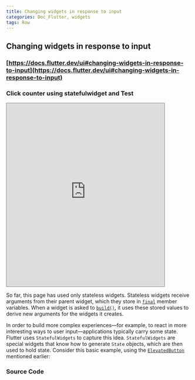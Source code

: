 ```yaml
---
title: Changing widgets in response to input
categories: Doc_Flutter, widgets
tags: Row
---
```

## Changing widgets in response to input

### [https://docs.flutter.dev/ui#changing-widgets-in-response-to-input](https://docs.flutter.dev/ui#changing-widgets-in-response-to-input)

### Click counter using statefulwidget and Test

<iframe src="https://kissthecoke.github.io/doc_flutter_samples//" style="width:430px;height:500px;border:1px solid gray"></iframe>

So far, this page has used only stateless widgets. Stateless widgets receive arguments from their parent widget, which they store in [`final`](https://dart.dev/language/variables#final-and-const) member variables. When a widget is asked to [`build()`](https://api.flutter.dev/flutter/widgets/StatelessWidget/build.html), it uses these stored values to derive new arguments for the widgets it creates.

In order to build more complex experiences—for example, to react in more interesting ways to user input—applications typically carry some state. Flutter uses `StatefulWidgets` to capture this idea. `StatefulWidgets` are special widgets that know how to generate `State` objects, which are then used to hold state. Consider this basic example, using the [`ElevatedButton`](https://api.flutter.dev/flutter/material/ElevatedButton-class.html) mentioned earlier:

### Source Code

<script src="https://gist.github.com/kissthecoke/94beb39eed128ccd36a0f2a1c285bb2c.js"></script
